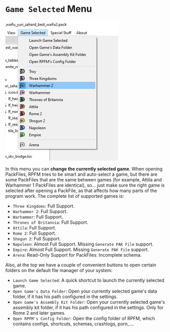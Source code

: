 # `Game Selected` Menu

![I'm a man of many games...](./images/image9.png)

In this menu you can **change the currently selected game**. When opening PackFiles, RPFM tries to be smart and auto-select a game, but there are some PackFiles that are the same between games (for example, Attila and Warhammer 1 PackFiles are identical), so... just make sure the right game is selected after opening a PackFile, as that affects how many parts of the program work. The complete list of supported games is:
- `Three Kingdoms`: Full Support.
- `Warhammer 2`: Full Support.
- `Warhammer`: Full Support.
- `Thrones of Britannia`: Full Support.
- `Attila`: Full Support.
- `Rome 2`: Full Support.
- `Shogun 2`: Full Support.
- `Napoleon`: Almost Full Support. Missing `Generate PAK File` support.
- `Empire`: Almost Full Support. Missing `Generate PAK File` support.
- `Arena`: Read-Only Support for PackFiles. Incomplete schema.

Also, at the top we have a couple of convenient buttons to open certain folders on the default file manager of your system:
- `Launch Game Selected`: A quick shortcut to launch the currently selected game.
- `Open Game's Data Folder`: Open your currently selected game's data folder, if it has his path configured in the settings.
- `Open Game's Assembly Kit Folder`: Open your currently selected game's assembly kit folder, if it has his path configured in the settings. Only for Rome 2 and later games.
- `Open RPFM's Config Folder`: Open the config folder of RPFM, which contains configs, shortcuts, schemas, crashlogs, porn,....
